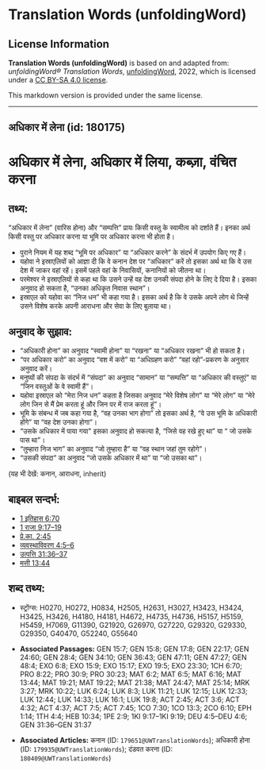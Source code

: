 # Translation Words (unfoldingWord)

## License Information

**Translation Words (unfoldingWord)** is based on and adapted from: _unfoldingWord® Translation Words_, [unfoldingWord](https://unfoldingword.org/utw), 2022, which is licensed under a [CC BY-SA 4.0 license](https://creativecommons.org/licenses/by-sa/4.0/legalcode.en).

This markdown version is provided under the same license.



--------------------------------

## अधिकार में लेना (id: 180175)

अधिकार में लेना, अधिकार में लिया, कब्ज़ा, वंचित करना
====================================================

तथ्य:
-----

“अधिकार में लेना” (वारिस होना) और “सम्पत्ति” प्रायः किसी वस्तु के स्वामीत्व को दर्शाते हैं। इनका अर्थ किसी वस्तु पर अधिकार करना या भूमि पर अधिकार करना भी होता है।

* पुराने नियम में यह शब्द “भूमि पर अधिकार” या “अधिकार करने” के संदर्भ में उपयोग किए गए हैं।
* यहोवा ने इस्राएलियों को आज्ञा दी कि वे कनान देश पर “अधिकार” करें तो इसका अर्थ था कि वे उस देश में जाकर वहां रहें। इसमें पहले वहां के निवासियों, कनानियों को जीतना था।
* परमेश्वर ने इस्राएलियों से कहा था कि उसने उन्हें वह देश उनकी संपदा होने के लिए दे दिया है। इसका अनुवाद हो सकता है, “उनका अधिकृत निवास स्थान”।
* इस्राएल को यहोवा का “निज धन” भी कहा गया है। इसका अर्थ है कि वे उसके अपने लोग थे जिन्हें उसने विशेष करके अपनी आराधना और सेवा के लिए बुलाया था।

अनुवाद के सुझाव:
----------------

* “अधिकारी होना” का अनुवाद “स्वामी होना” या “रखना” या “अधिकार रखना” भी हो सकता है।
* “पर अधिकार करो” का अनुवाद “वश में करो” या “अधिग्रहण करो” “वहां रहो”\-प्रकरण के अनुसार अनुवाद करें।
* मनुष्यों की संपदा के संदर्भ में “संपदा” का अनुवाद “सामान” या “सम्पत्ति” या “अधिकार की वस्तुएं” या “जिन वस्तुओं के वे स्वामी हैं”।
* यहोवा इस्राएल को “मेरा निज धन” कहता है जिसका अनुवाद “मेरे विशेष लोग” या “मेरे लोग” या “मेरे लोग जिन से मैं प्रेम करता हूं और जिन पर में राज करता हूं”।
* भूमि के संबन्ध में जब कहा गया है, “वह उनका भाग होगा” तो इसका अर्थ है, “वे उस भूमि के अधिकारी होंगे” या “वह देश उनका होगा”।
* “उसके अधिकार में पाया गया" इसका अनुवाद हो सकत्या है, “जिसे वह रखे हुए था” या “ जो उसके पास था”।
* “तुम्हारा निज भाग” का अनुवाद “जो तुम्हारा है” या “वह स्थान जहां तुम रहोगे”।
* “उसकी संपदा” का अनुवाद “जो उसके अधिकार में था” या “जो उसका था”।

(यह भी देखें: कनान, आराधना, inherit)

बाइबल सन्दर्भ:
--------------

* [1 इतिहास 6:70](https://ref.ly/1Chr0:0)
* [1 राजा 9:17–19](https://ref.ly/1Kgs0:0)
* [प्रे.का. 2:45](https://ref.ly/Acts2:45)
* [व्यवस्थाविवरण 4:5–6](https://ref.ly/Deut4:5-Deut4:6)
* [उत्पत्ति 31:36–37](https://ref.ly/Gen31:36-Gen31:37)
* [मत्ती 13:44](https://ref.ly/Matt13:44)

शब्द तथ्य:
----------

* स्ट्रोंग्स: H0270, H0272, H0834, H2505, H2631, H3027, H3423, H3424, H3425, H3426, H4180, H4181, H4672, H4735, H4736, H5157, H5159, H5459, H7069, G11390, G21920, G26970, G27220, G29320, G29330, G29350, G40470, G52240, G55640

* **Associated Passages:** GEN 15:7; GEN 15:8; GEN 17:8; GEN 22:17; GEN 24:60; GEN 28:4; GEN 34:10; GEN 36:43; GEN 47:11; GEN 47:27; GEN 48:4; EXO 6:8; EXO 15:9; EXO 15:17; EXO 19:5; EXO 23:30; 1CH 6:70; PRO 8:22; PRO 30:9; PRO 30:23; MAT 6:2; MAT 6:5; MAT 6:16; MAT 13:44; MAT 19:21; MAT 19:22; MAT 21:38; MAT 24:47; MAT 25:14; MRK 3:27; MRK 10:22; LUK 6:24; LUK 8:3; LUK 11:21; LUK 12:15; LUK 12:33; LUK 12:44; LUK 14:33; LUK 16:1; LUK 19:8; ACT 2:45; ACT 3:6; ACT 4:32; ACT 4:37; ACT 7:5; ACT 7:45; 1CO 7:30; 1CO 13:3; 2CO 6:10; EPH 1:14; 1TH 4:4; HEB 10:34; 1PE 2:9; 1KI 9:17–1KI 9:19; DEU 4:5–DEU 4:6; GEN 31:36–GEN 31:37
* **Associated Articles:** कनान (ID: `179651@UWTranslationWords`); अधिकारी होना (ID: `179935@UWTranslationWords`); दंडवत करना (ID: `180409@UWTranslationWords`)


